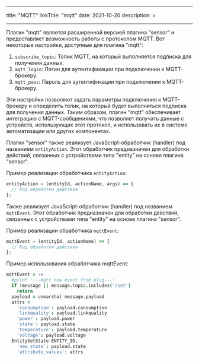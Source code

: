 
---
title: "MQTT"
linkTitle: "mqtt"
date: 2021-10-20
description: >
  
---

Плагин "mqtt" является расширенной версией плагина "sensor" и предоставляет возможность работы с протоколом MQTT. 
Вот некоторые настройки, доступные для плагина "mqtt":

1. `subscribe_topic`: Топик MQTT, на который выполняется подписка для получения данных.
2. `mqtt_login`: Логин для аутентификации при подключении к MQTT-брокеру.
3. `mqtt_pass`: Пароль для аутентификации при подключении к MQTT-брокеру.

Эти настройки позволяют задать параметры подключения к MQTT-брокеру и определить топик, на который будет выполняться подписка 
для получения данных. Таким образом, плагин "mqtt" обеспечивает интеграцию с MQTT-сообщениями, что позволяет получать данные
с устройств, использующих этот протокол, и использовать их в системе автоматизации или других компонентах.

Плагин "sensor" также реализует JavaScript-обработчик (handler) под названием `entityAction`. Этот обработчик предназначен
для обработки действий, связанных с устройствами типа "entity" на основе плагина "sensor".

Пример реализации обработчика `entityAction`:

```javascript
entityAction = (entityId, actionName, args) => {
  // Код обработки действия
};
```

Также реализует JavaScript-обработчик (handler) под названием `mqttEvent`. Этот обработчик предназначен
для обработки действий, связанных с устройствами типа "entity" на основе плагина "sensor".

Пример реализации обработчика `mqttEvent`:

```javascript
mqttEvent = (entityId, actionName) => {
  // Код обработки действия
};
```

Пример использования обработчика mqttEvent:
```coffeescript
mqttEvent = ->
  #print '---mqtt new event from plug---'
  if !message || message.topic.includes('/set')
    return
  payload = unmarshal message.payload
  attrs =
    'consumption': payload.consumption
    'linkquality': payload.linkquality
    'power': payload.power
    'state': payload.state
    'temperature': payload.temperature
    'voltage': payload.voltage
  EntitySetState ENTITY_ID,
    'new_state': payload.state
    'attribute_values': attrs
```

